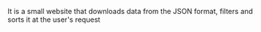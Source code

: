 It is a small website that downloads data from the JSON format, filters and sorts it at the user's request
